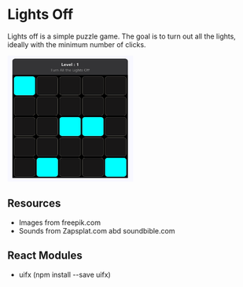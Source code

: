 # Lights Off
<p>Lights off is a simple puzzle game. The goal is to turn out all the lights, ideally with the minimum number of clicks.</p>
<img width="256" height="256" src="lights-off.png" alt="Lights off is a simple puzzle game." title="Spider Slayer" />

## Resources
- Images from freepik.com
- Sounds from Zapsplat.com abd soundbible.com

## React Modules
- uifx (npm install --save uifx)
